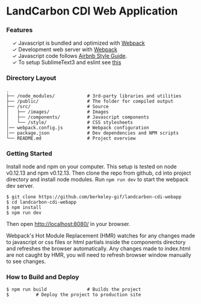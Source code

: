 # LandCarbon CDI Web Application

### Features

&nbsp; &nbsp; ✓ Javascript is bundled and optimized with [Webpack](http://webpack.github.io/)<br>
&nbsp; &nbsp; ✓ Development web server with [Webpack](http://www.browsersync.io)<br>
&nbsp; &nbsp; ✓ Javascript code follows [Airbnb Style Guide](https://github.com/airbnb/javascript). <br>
&nbsp; &nbsp; ✓ To setup SublimeText3 and eslint see [this](http://sublimelinter.readthedocs.io/en/latest/)<br>


### Directory Layout

```
.
├── /node_modules/            # 3rd-party libraries and utilities
├── /public/                  # The folder for compiled output
├── /src/                     # Source
│   ├── /images/              # Images
│   ├── /components/          # Javascript components
│   └── /style/               # CSS stylesheets
│── webpack.config.js         # Webpack configuration
│── package.json              # Dev dependencies and NPM scripts
└── README.md                 # Project overview
```

### Getting Started

Install node and npm on your computer. This setup is tested on node v0.12.13 and npm v0.12.13. Then clone the repo from github, cd into project directory and install node modules. Run `npm run dev` to start the webpack dev server. 

```
$ git clone https://github.com/berkeley-gif/landcarbon-cdi-webapp
$ cd landcarbon-cdi-webapp
$ npm install
$ npm run dev
```

Then open [http://localhost:8080/](http://localhost:8080/) in your browser.

Webpack's Hot Module Replacement (HMR) watches for any changes made to javascript or css files or html partials inside the components directory and refreshes the browser automatically. Any changes made to index.html are not caught by HMR, you will need to refresh browser window manually to see changes.



### How to Build and Deploy

```shell
$ npm run build               # Builds the project
$          # Deploy the project to production site
```


